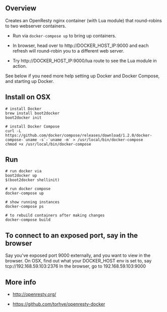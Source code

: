 ## Overview

Creates an OpenResty nginx container (with Lua module) that round-robins to two webserver containers.

* Run via `docker-compose up` to bring up containers.

* In browser, head over to http://DOCKER_HOST_IP:9000 and each refresh will round-robin you to a different web server.

* Try http://DOCKER_HOST_IP:9000/lua route to see the Lua module in action.

See below if you need more help setting up Docker and Docker Compose, and starting up Docker.

## Install on OSX

    # install Docker
    brew install boot2docker
    boot2docker init

    # install Docker Compose
    curl -L https://github.com/docker/compose/releases/download/1.2.0/docker-compose-`uname -s`-`uname -m` > /usr/local/bin/docker-compose
    chmod +x /usr/local/bin/docker-compose

## Run

    # run docker via
    boot2docker up
    $(boot2docker shellinit)

    # run docker compose
    docker-compose up

    # show running instances
    docker-compose ps

    # to rebuild containers after making changes
    docker-compose build

## To connect to an exposed port, say in the browser

Say you've exposed port 9000 externally, and you want to view in the browser.
On OSX, find out what your DOCKER_HOST env is set to, say tcp://192.168.59.103:2376
In the browser, go to 192.168.59.103:9000


## More info

* http://openresty.org/

* https://github.com/torhve/openresty-docker
